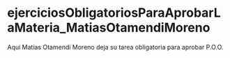 # ejerciciosObligatoriosParaAprobarLaMateria_MatiasOtamendiMoreno
Aquí Matías Otamendi Moreno deja su tarea obligatoria para aprobar P.O.O.
